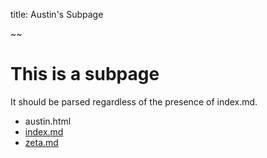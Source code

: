 title: Austin's Subpage

~~

# This is a subpage

It should be parsed regardless of the presence of index.md.

- austin.html
- [index.md](../test-folder)
- [zeta.md](zeta.html)